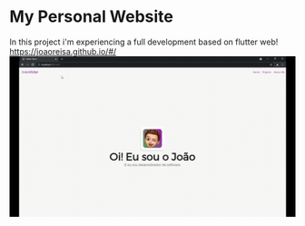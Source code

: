 # My Personal Website

In this project i'm experiencing a full development based on flutter web!
https://joaoreisa.github.io/#/ 
![gif](https://github.com/JoaoReisA/My-Personal-Website/blob/main/assets/images/personal-site.gif)
